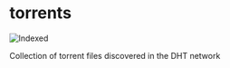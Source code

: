 torrents 
========
![Indexed](https://img.shields.io/badge/indexed-83589-blue)

Collection of torrent files discovered in the DHT network
